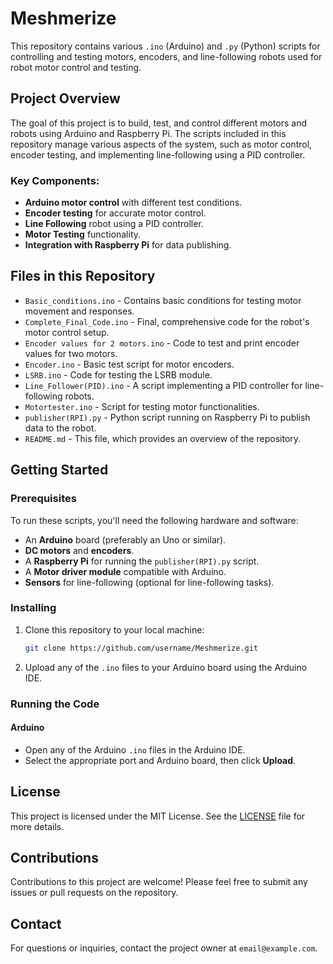 # Meshmerize

This repository contains various `.ino` (Arduino) and `.py` (Python) scripts for controlling and testing motors, encoders, and line-following robots used for robot motor control and testing.

## Project Overview

The goal of this project is to build, test, and control different motors and robots using Arduino and Raspberry Pi. The scripts included in this repository manage various aspects of the system, such as motor control, encoder testing, and implementing line-following using a PID controller.

### Key Components:
- **Arduino motor control** with different test conditions.
- **Encoder testing** for accurate motor control.
- **Line Following** robot using a PID controller.
- **Motor Testing** functionality.
- **Integration with Raspberry Pi** for data publishing.

## Files in this Repository

- `Basic_conditions.ino` - Contains basic conditions for testing motor movement and responses.
- `Complete_Final_Code.ino` - Final, comprehensive code for the robot's motor control setup.
- `Encoder values for 2 motors.ino` - Code to test and print encoder values for two motors.
- `Encoder.ino` - Basic test script for motor encoders.
- `LSRB.ino` - Code for testing the LSRB module.
- `Line_Follower(PID).ino` - A script implementing a PID controller for line-following robots.
- `Motortester.ino` - Script for testing motor functionalities.
- `publisher(RPI).py` - Python script running on Raspberry Pi to publish data to the robot.
- `README.md` - This file, which provides an overview of the repository.

## Getting Started

### Prerequisites

To run these scripts, you'll need the following hardware and software:

- An **Arduino** board (preferably an Uno or similar).
- **DC motors** and **encoders**.
- A **Raspberry Pi** for running the `publisher(RPI).py` script.
- A **Motor driver module** compatible with Arduino.
- **Sensors** for line-following (optional for line-following tasks).
  
### Installing

1. Clone this repository to your local machine:
    ```bash
    git clone https://github.com/username/Meshmerize.git
    ```

2. Upload any of the `.ino` files to your Arduino board using the Arduino IDE.


### Running the Code

#### Arduino
- Open any of the Arduino `.ino` files in the Arduino IDE.
- Select the appropriate port and Arduino board, then click **Upload**.


## License

This project is licensed under the MIT License. See the [LICENSE](LICENSE) file for more details.

## Contributions

Contributions to this project are welcome! Please feel free to submit any issues or pull requests on the repository.

## Contact

For questions or inquiries, contact the project owner at `email@example.com`.
